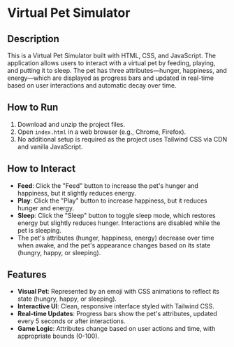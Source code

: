 # Virtual Pet Simulator

## Description
This is a Virtual Pet Simulator built with HTML, CSS, and JavaScript. The application allows users to interact with a virtual pet by feeding, playing, and putting it to sleep. The pet has three attributes—hunger, happiness, and energy—which are displayed as progress bars and updated in real-time based on user interactions and automatic decay over time.

## How to Run
1. Download and unzip the project files.
2. Open `index.html` in a web browser (e.g., Chrome, Firefox).
3. No additional setup is required as the project uses Tailwind CSS via CDN and vanilla JavaScript.

## How to Interact
- **Feed**: Click the "Feed" button to increase the pet's hunger and happiness, but it slightly reduces energy.
- **Play**: Click the "Play" button to increase happiness, but it reduces hunger and energy.
- **Sleep**: Click the "Sleep" button to toggle sleep mode, which restores energy but slightly reduces hunger. Interactions are disabled while the pet is sleeping.
- The pet's attributes (hunger, happiness, energy) decrease over time when awake, and the pet's appearance changes based on its state (hungry, happy, or sleeping).

## Features
- **Visual Pet**: Represented by an emoji with CSS animations to reflect its state (hungry, happy, or sleeping).
- **Interactive UI**: Clean, responsive interface styled with Tailwind CSS.
- **Real-time Updates**: Progress bars show the pet's attributes, updated every 5 seconds or after interactions.
- **Game Logic**: Attributes change based on user actions and time, with appropriate bounds (0-100).